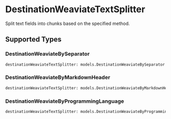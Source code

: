 # DestinationWeaviateTextSplitter

Split text fields into chunks based on the specified method.


## Supported Types

### DestinationWeaviateBySeparator

```python
destinationWeaviateTextSplitter: models.DestinationWeaviateBySeparator = /* values here */
```

### DestinationWeaviateByMarkdownHeader

```python
destinationWeaviateTextSplitter: models.DestinationWeaviateByMarkdownHeader = /* values here */
```

### DestinationWeaviateByProgrammingLanguage

```python
destinationWeaviateTextSplitter: models.DestinationWeaviateByProgrammingLanguage = /* values here */
```

